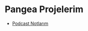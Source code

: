 # Pangea Projelerim

- [Podcast Notlarım](https://github.com/kaankaltakkiran/Pangea_Projects/tree/main/podcast)
